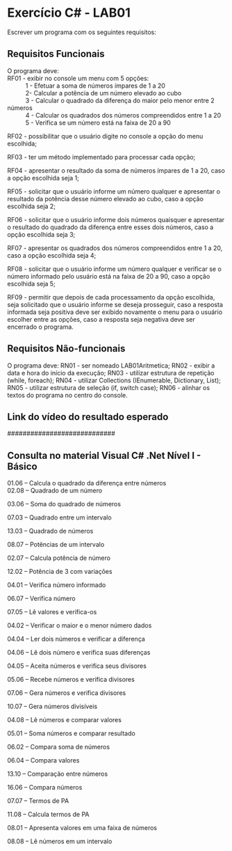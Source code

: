 <h1>Exercício C# - LAB01</h1>



Escrever um programa com os seguintes requisitos:

<h2>Requisitos Funcionais</h2>
O programa deve:
<br/>RF01 - exibir no console um menu com 5 opções:<br>
&emsp;&emsp;&emsp;1 - Efetuar a soma de números ímpares de 1 a 20<br/>
&emsp;&emsp;&emsp;2-  Calcular a potência de um número elevado ao cubo<br/>
&emsp;&emsp;&emsp;3 - Calcular o quadrado da diferença do maior pelo menor entre 2 números<br/>
&emsp;&emsp;&emsp;4 - Calcular os quadrados dos números compreendidos entre 1 a 20<br/>
&emsp;&emsp;&emsp;5 - Verifica se um número está na faixa de 20 a 90<br/>

RF02 - possibilitar que o usuário digite no console a opção do menu escolhida;

RF03 - ter um método implementado para processar cada opção;

RF04 - apresentar o resultado da soma de números ímpares de 1 a 20, caso a opção escolhida seja 1;

RF05 - solicitar que o usuário informe um número qualquer e apresentar o resultado da potência desse número elevado ao cubo, caso a opção escolhida seja 2;

RF06 - solicitar que o usuário informe dois números quaisquer e apresentar o resultado do quadrado da diferença entre esses dois números, caso a opção escolhida seja 3;

RF07 - apresentar os quadrados dos números compreendidos entre 1 a 20, caso a opção escolhida seja 4; 

RF08 - solicitar que o usuário informe um número qualquer e verificar se o número informado pelo usuário está na faixa de 20 a 90, caso a opção escolhida seja 5;

RF09 - permitir que depois de cada processamento da opção escolhida, seja solicitado que o usuário informe se deseja prosseguir, caso a resposta informada seja positiva deve ser exibido novamente o menu para o usuário escolher entre as opções, caso a resposta seja negativa deve ser encerrado o programa.   


<h2>Requisitos Não-funcionais</h2>
O programa deve:
RN01 - ser nomeado LAB01Aritmetica;
RN02 - exibir a data e hora do início da execução;
RN03 - utilizar estrutura de repetição (while, foreach);
RN04 - utilizar Collections (IEnumerable, Dictionary, List);
RN05 - utilizar estrutura de seleção (if, switch case);
RN06 - alinhar os textos do programa no centro do console.




<h2>Link do vídeo do resultado esperado</h2>
############################



<h2>Consulta no material Visual C# .Net Nível I - Básico</h2>
01.06 – Calcula o quadrado da diferença entre números
<br>
02.08 – Quadrado de um número

03.06 – Soma do quadrado de números

07.03 – Quadrado entre um intervalo

13.03 – Quadrado de números

08.07 – Potências de um intervalo

02.07 – Calcula potência de número

12.02 – Potência de 3 com variações

04.01 – Verifica número informado

06.07 – Verifica número 

07.05 – Lê valores e verifica-os

04.02 – Verificar o maior e o menor número dados

04.04 – Ler dois números e verificar a diferença

04.06 – Lê dois número e verifica suas diferenças

04.05 – Aceita números e verifica seus divisores

05.06 – Recebe números e verifica divisores

07.06 – Gera números e verifica divisores

10.07 – Gera números divisíveis

04.08 – Lê números e comparar valores

05.01 – Soma números e comparar resultado

06.02 – Compara soma de números

06.04 – Compara valores

13.10 – Comparação entre números

16.06 – Compara números

07.07 – Termos de PA

11.08 – Calcula termos de PA

08.01 – Apresenta valores em uma faixa de números

08.08 – Lê números em um intervalo

